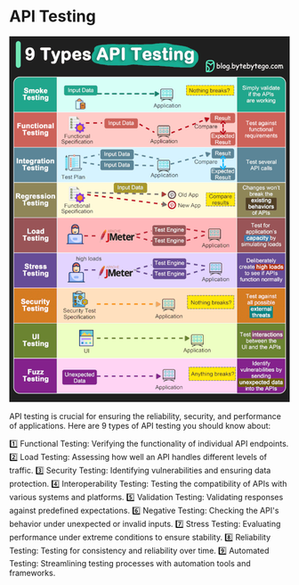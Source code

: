 # API Testing

![Banner](../images/APITesting.gif)

API testing is crucial for ensuring the reliability, security, and performance of applications. Here are 9 types of API testing you should know about:

1️⃣ Functional Testing: Verifying the functionality of individual API endpoints.
2️⃣ Load Testing: Assessing how well an API handles different levels of traffic.
3️⃣ Security Testing: Identifying vulnerabilities and ensuring data protection.
4️⃣ Interoperability Testing: Testing the compatibility of APIs with various systems and platforms.
5️⃣ Validation Testing: Validating responses against predefined expectations.
6️⃣ Negative Testing: Checking the API's behavior under unexpected or invalid inputs.
7️⃣ Stress Testing: Evaluating performance under extreme conditions to ensure stability.
8️⃣ Reliability Testing: Testing for consistency and reliability over time.
9️⃣ Automated Testing: Streamlining testing processes with automation tools and frameworks.